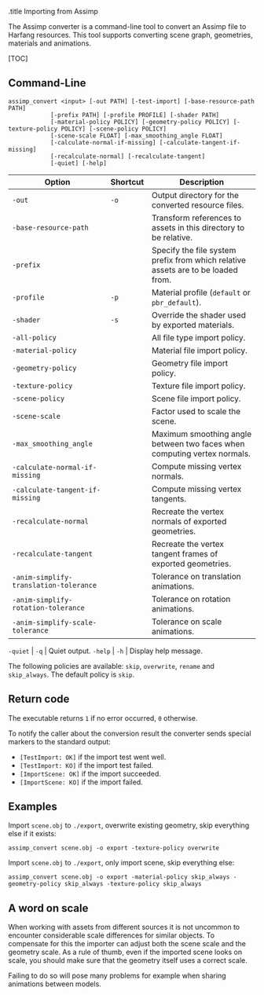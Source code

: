 .title Importing from Assimp

The Assimp converter is a command-line tool to convert an Assimp file to Harfang resources. This tool supports converting scene graph, geometries, materials and animations.

[TOC]

## Command-Line

```text
assimp_convert <input> [-out PATH] [-test-import] [-base-resource-path PATH]
            [-prefix PATH] [-profile PROFILE] [-shader PATH]
            [-material-policy POLICY] [-geometry-policy POLICY] [-texture-policy POLICY] [-scene-policy POLICY]
            [-scene-scale FLOAT] [-max_smoothing_angle FLOAT]
			[-calculate-normal-if-missing] [-calculate-tangent-if-missing]
            [-recalculate-normal] [-recalculate-tangent]
            [-quiet] [-help]
```

Option        | Shortcut | Description
--------------|----------|------------
`-out`        | `-o`     | Output directory for the converted resource files.
`-base-resource-path` |  | Transform references to assets in this directory to be relative.
`-prefix`     |          | Specify the file system prefix from which relative assets are to be loaded from.
`-profile`    | `-p`     | Material profile (`default` or `pbr_default`).
`-shader`     | `-s`     | Override the shader used by exported materials.
`-all-policy` |          | All file type import policy.
`-material-policy` |     | Material file import policy.
`-geometry-policy` |     | Geometry file import policy.
`-texture-policy` |      | Texture file import policy.
`-scene-policy` |        | Scene file import policy.
`-scene-scale` |         | Factor used to scale the scene.
`-max_smoothing_angle` | | Maximum smoothing angle between two faces when computing vertex normals.
`-calculate-normal-if-missing` |  | Compute missing vertex normals.
`-calculate-tangent-if-missing` | | Compute missing vertex tangents.
`-recalculate-normal` |  | Recreate the vertex normals of exported geometries.
`-recalculate-tangent` | | Recreate the vertex tangent frames of exported geometries.
`-anim-simplify-translation-tolerance` | | Tolerance on translation animations.
`-anim-simplify-rotation-tolerance` | | Tolerance on rotation animations.
`-anim-simplify-scale-tolerance` | | Tolerance on scale animations.

`-quiet`      | `-q`     | Quiet output.
`-help`       | `-h`     | Display help message.

The following policies are available: `skip`, `overwrite`, `rename` and `skip_always`. The default policy is `skip`.

## Return code

The executable returns `1` if no error occurred, `0` otherwise.

To notify the caller about the conversion result the converter sends special markers to the standard output:

* `[TestImport: OK]` if the import test went well.
* `[TestImport: KO]` if the import test failed.
* `[ImportScene: OK]` if the import succeeded.
* `[ImportScene: KO]` if the import failed.

## Examples

Import `scene.obj` to `./export`, overwrite existing geometry, skip everything else if it exists:

```shell
assimp_convert scene.obj -o export -texture-policy overwrite
```

Import `scene.obj` to `./export`, only import scene, skip everything else:

```shell
assimp_convert scene.obj -o export -material-policy skip_always -geometry-policy skip_always -texture-policy skip_always
```

## A word on scale

When working with assets from different sources it is not uncommon to encounter considerable scale differences for similar objects. To compensate for this the importer can adjust both the scene scale and the geometry scale. As a rule of thumb, even if the imported scene looks on scale, you should make sure that the geometry itself uses a correct scale.

Failing to do so will pose many problems for example when sharing animations between models.

